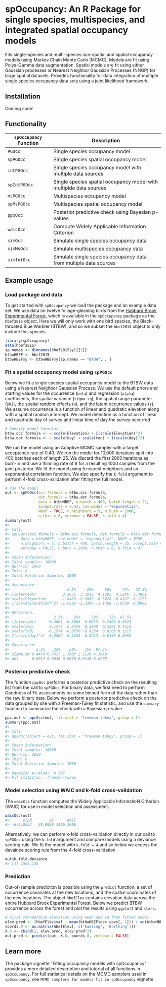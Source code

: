 
<!-- README.md is generated from README.Rmd. Please edit that file -->

# spOccupancy: An R Package for single species, multispecies, and integrated spatial occupancy models

Fits single-species and multi-species non-spatial and spatial occupancy
models using Markov Chain Monte Carlo (MCMC). Models are fit using
Polya-Gamma data augmentation. Spatial models are fit using either
Gaussian processes or Nearest Neighbor Gaussian Processes (NNGP) for
large spatial datasets. Provides functionality for data integration of
multiple single species occupancy data sets using a joint likelihood
framework.

## Installation

Coming soon\!

<!--You can install the released version of `spOccupancy` from [CRAN](https://CRAN.R-project.org) with:-->

<!--Alternatively, you can install the development version from GitHub, although note this will only work if you have the proper compilation tools, as the `C/C++` code must be compiled:-->

## Functionality

| `spOccupancy` Function | Description                                                        |
| ---------------------- | ------------------------------------------------------------------ |
| `PGOcc`                | Single species occupancy model                                     |
| `spPGOcc`              | Single species spatial occupancy model                             |
| `intPGOcc`             | Single species occupancy model with multiple data sources          |
| `spIntPGOcc`           | Single species spatial occupancy model with multiplde data sources |
| `msPGOcc`              | Multispecies occupancy model                                       |
| `spMsPGOcc`            | Multispecies spatial occupancy model                               |
| `ppcOcc`               | Posterior predictive check using Bayesian p-values                 |
| `waicOcc`              | Compute Widely Applicable Information Criterion                    |
| `simOcc`               | Simulate single species occupancy data                             |
| `simMsOcc`             | Simulate multispecies occupancy data                               |
| `simIntOcc`            | Simulate single species occupancy data from multiple data sources  |

## Example usage

### Load package and data

To get started with `spOccupancy` we load the package and an example
data set. We use data on twelve foliage-gleaning birds from the [Hubbard
Brook Experimental Forest](https://hubbardbrook.org/), which is
available in the `spOccupancy` package as the `hbef2015` object. Here we
will only work with one bird species, the Black-throated Blue Warbler
(BTBW), and so we subset the `hbef2015` object to only include this
species.

``` r
library(spOccupancy)
data(hbef2015)
sp.names <- dimnames(hbef2015$y)[[1]]
btbwHBEF <- hbef2015
btbwHBEF$y <- btbwHBEF$y[sp.names == "BTBW", , ]
```

### Fit a spatial occupancy model using `spPGOcc`

Below we fit a single species spatial occupancy model to the BTBW data
using a Nearest Neighbor Gaussian Process. We use the default priors and
starting values for the occurrence (`beta`) and regression (`alpha`)
coefficients, the spatial variance (`sigma.sq`), the spatial range
parameter (`phi`), the spatial random effects (`w`), and the latent
occurrence values (`z`). We assume occurrence is a function of linear
and quadratic elevation along with a spatial random intercept. We model
detection as a function of linear and quadratic day of survey and linear
time of day the survey occurred.

``` r
# Specify model formulas
btbw.occ.formula <- ~ scale(Elevation) + I(scale(Elevation)^2)
btbw.det.formula <- ~ scale(day) + scale(tod) + I(scale(day)^2)
```

We run the model using an Adaptive MCMC sampler with a target acceptance
rate of 0.43. We run the model for 10,000 iterations split into 400
batches each of length 25. We discard the first 2000 iterations as
burn-in and use a thinning rate of 8 for a resulting 1000 samples from
the joint posterior. We fit the model using 5 nearest neighbors and an
exponential correlation function. We also specify the `k.fold` argument
to perform 4-fold cross-validation after fitting the full model.

``` r
# Run the model
out <- spPGOcc(occ.formula = btbw.occ.formula,
               det.formula = btbw.det.formula,
               data = btbwHBEF, n.batch = 400, batch.length = 25,
               accept.rate = 0.43, cov.model = "exponential", 
               NNGP = TRUE, n.neighbors = 5, n.burn = 2000, 
               n.thin = 8, verbose = FALSE, k.fold = 4)
summary(out)
#> 
#> Call:
#> spPGOcc(occ.formula = btbw.occ.formula, det.formula = btbw.det.formula, 
#>     data = btbwHBEF, cov.model = "exponential", NNGP = TRUE, 
#>     n.neighbors = 5, n.batch = 400, batch.length = 25, accept.rate = 0.43, 
#>     verbose = FALSE, n.burn = 2000, n.thin = 8, k.fold = 4)
#> 
#> Chain Information:
#> Total samples: 10000
#> Burn-in: 2000
#> Thin: 8
#> Total Posterior Samples: 1000
#> 
#> Occurrence: 
#>                          2.5%     25%     50%     75%   97.5%
#> (Intercept)            3.1631  3.7915  4.1292  4.5246  5.4862
#> scale(Elevation)      -1.0463 -0.6883 -0.5478 -0.4107 -0.1273
#> I(scale(Elevation)^2) -1.6625 -1.3297 -1.1768 -1.0550 -0.8096
#> 
#> Detection: 
#>                    2.5%     25%     50%     75%  97.5%
#> (Intercept)      0.4601  0.5906  0.6635  0.7402 0.8923
#> scale(day)       0.1574  0.2470  0.2900  0.3391 0.4312
#> scale(tod)      -0.1574 -0.0750 -0.0294  0.0203 0.1217
#> I(scale(day)^2) -0.2562 -0.1335 -0.0743 -0.0155 0.0963
#> 
#> Covariance: 
#>            2.5%    25%    50%    75%  97.5%
#> sigma.sq 0.4470 0.9317 1.3607 2.1120 4.1048
#> phi      0.0012 0.0038 0.0076 0.0148 0.0275
```

### Posterior predictive check

The function `ppcOcc` performs a posterior predictive check on the
resulting list from the call to `spPGOcc`. For binary data, we first
need to perform Goodness of Fit assessments on some binned form of the
data rather than the raw binary data. Below we perform a posterior
predictive check on the data grouped by site with a Freeman-Tukey fit
statistic, and use the `summary` function to summarize the check with a
Bayesian p-value.

``` r
ppc.out <- ppcOcc(out, fit.stat = 'freeman-tukey', group = 1)
summary(ppc.out)
#> 
#> Call:
#> ppcOcc(object = out, fit.stat = "freeman-tukey", group = 1)
#> 
#> Chain Information:
#> Total samples: 10000
#> Burn-in: 2000
#> Thin: 8
#> Total Posterior Samples: 1000
#> 
#> Bayesian p-value:  0.397 
#> Fit statistic:  freeman-tukey
```

### Model selection using WAIC and k-fold cross-validation

The `waicOcc` function computes the Widely Applicable InformatioN
Criterion (WAIC) for use in model selection and assessment.

``` r
waicOcc(out)
#>      elpd        pD      WAIC 
#> -675.0033   28.0920 1406.1906
```

Alternatively, we can perform k-fold cross-validation directly in our
call to `spPGOcc` using the `k.fold` argument and compare models using a
deviance scoring rule. We fit the model with `k.fold = 4` and so below
we access the devaince scoring rule from the 4-fold cross-validation.

``` r
out$k.fold.deviance
#> [1] 1509.138
```

### Prediction

Out-of-sample prediction is possible using the `predict` function, a set
of occurrence covariates at the new locations, and the spatial
coordinates of the new locations. The object `hbefElev` contains
elevation data across the entire Hubbard Brook Experimental Forest.
Below we predict BTBW occurrence across the forest and plot the results
using `ggplot2` and `stars`.

``` r
# First standardize elevation using mean and sd from fitted model
elev.pred <- (hbefElev$val - mean(btbwHBEF$occ.covs[, 1])) / sd(btbwHBEF$occ.covs[, 1])
coords.0 <- as.matrix(hbefElev[, c('Easting', 'Northing')])
X.0 <- cbind(1, elev.pred, elev.pred^2)
out.pred <- predict(out, X.0, coords.0, verbose = FALSE)
```

## Learn more

The package vignette “Fitting occupancy models with spOccupancy”
provides a more detailed description and tutorial of all functions in
`spOccupancy`. For full statistical details on the MCMC samplers used in
`spOccupancy`, see `MCMC samplers for models fit in spOccupancy`
vignette.
